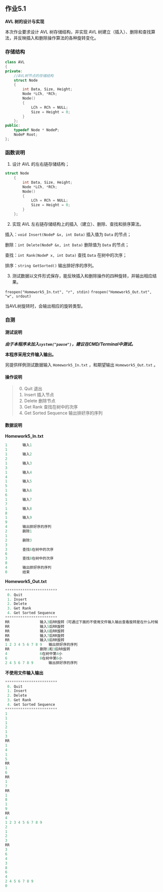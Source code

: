 ## 作业5.1

**AVL 树的设计与实现**

本次作业要求设计 AVL 树存储结构，并实现 AVL 树建立（插入）、删除和查找算法，并反映插入和删除操作算法的各种旋转变化。



### 存储结构

```cpp
class AVL
{
private:
    //AVL树节点的存储结构
    struct Node
    {
        int Data, Size, Height;
        Node *LCh, *RCh;
        Node()
        {
            LCh = RCh = NULL;
            Size = Height = 0;
        }
    };
public:
    typedef Node * NodeP;
    NodeP Root;
};
```



### 函数说明

1. 设计 AVL 的左右链存储结构；

```cpp
struct Node
    {
        int Data, Size, Height;
        Node *LCh, *RCh;
        Node()
        {
            LCh = RCh = NULL;
            Size = Height = 0;
        }
    };
```

2. 实现 AVL 左右链存储结构上的插入（建立）、删除、查找和排序算法。

插入：`void Insert(NodeP &x, int Data)` 插入值为 `Data` 的节点；

删除：`int Delete(NodeP &x, int Data)` 删除值为 `Data` 的节点；

查找：`int Rank(NodeP x, int Data)` 查找 `Data` 在树中的次序；

排序：`string GetSorted()` 输出排好序的序列。

3. 测试数据以文件形式保存，能反映插入和删除操作的四种旋转，并输出相应结果。

`freopen("Homework5_In.txt", "r", stdin)` `freopen("Homework5_Out.txt", "w", srdout)`

当AVL树旋转时，会输出相应的旋转类型。



### 自测

#### 测试说明

***由于本程序未加入`system("pause")`，建议在CMD/Terminal中测试。***

**本程序采用文件输入输出。**

另提供样例测试数据输入 `Homework5_In.txt` ，和期望输出 `Homework5_Out.txt` 。



#### 操作说明

> 0. Quit 											退出
> 1. Insert                                          插入节点
> 2. Delete                                         删除节点
> 3. Get Rank                                    查找在树中的次序
> 4. Get Sorted Sequence               输出排好序的序列



#### 数据说明

**Homework5_In.txt**

```CPP
1		输入1
1
1		输入2
2
1		输入3
3
1		输入4
4
1		输入5
5
1		输入6
6
1		输入7
7		
1		输入8
8
1		输入9
9
4		输出排好序的序列
2		删除1
1
2		删除3
3
3		查找6在树中的次序
6
3		查找8在树中的次序
8
4		输出排好序的序列
0		结束
```

**Homework5_Out.txt**

```CPP
************************
 0. Quit                
 1. Insert              
 2. Delete              
 3. Get Rank            
 4. Get Sorted Sequence 
************************
RR				输入3后RR旋转（可通过下面的不使用文件输入输出查看旋转是在什么时候进行的）
RR				输入5后RR旋转
RR				输入6后RR旋转
RR				输入7后RR旋转
RR				输入9后RR旋转
1 2 3 4 5 6 7 8 9 	输出排好序的序列
RR				删除1和3后RR旋转
4				6在树中第4小
6				8在树中第6小
2 4 5 6 7 8 9 		输出排好序的序列
```

**不使用文件输入输出**

```CPP
************************
 0. Quit
 1. Insert
 2. Delete
 3. Get Rank
 4. Get Sorted Sequence 
************************
1
1 
1 
2 
1 
3 
RR
1 
4 
1 
5 
RR
1
6
RR
1
7
RR
1
8
1
9
RR
4
1 2 3 4 5 6 7 8 9
2
1
2
3
RR
3
6
4
3
8
6
4
2 4 5 6 7 8 9
0
```